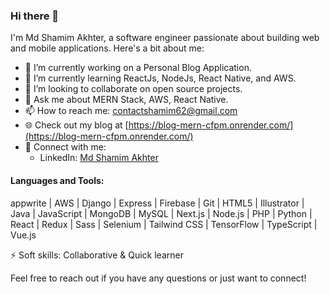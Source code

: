 ### Hi there 👋

I'm Md Shamim Akhter, a software engineer passionate about building web and mobile applications. Here's a bit about me:

- 🔭 I’m currently working on a Personal Blog Application.
- 🌱 I’m currently learning ReactJs, NodeJs, React Native, and AWS.
- 👯 I’m looking to collaborate on open source projects.
- 💬 Ask me about MERN Stack, AWS, React Native.
- 📫 How to reach me: [contactshamim62@gmail.com](mailto:contactshamim62@gmail.com)
- 🌐 Check out my blog at [https://blog-mern-cfpm.onrender.com/](https://blog-mern-cfpm.onrender.com/)
- 🚀 Connect with me:
  - LinkedIn: [Md Shamim Akhter](www.linkedin.com/in/md-shamim-akhter-b12624193)

#### Languages and Tools:
appwrite | AWS | Django | Express | Firebase | Git | HTML5 | Illustrator | Java | JavaScript | MongoDB | MySQL | Next.js | Node.js | PHP | Python | React | Redux | Sass | Selenium | Tailwind CSS | TensorFlow | TypeScript | Vue.js

⚡ Soft skills: Collaborative & Quick learner

Feel free to reach out if you have any questions or just want to connect!


